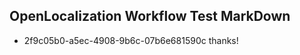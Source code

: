 ## OpenLocalization Workflow Test MarkDown
* 2f9c05b0-a5ec-4908-9b6c-07b6e681590c thanks!

<!--HONumber=Aug16_HO3-->


